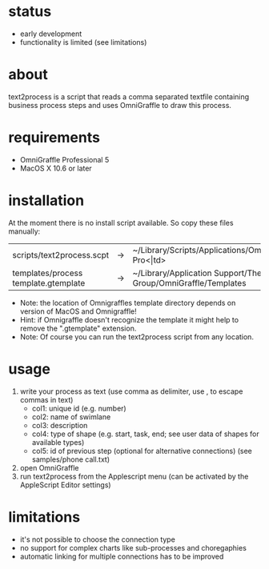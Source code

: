 # status
* early development
* functionality is limited (see limitations) 


# about

text2process is a script that reads a comma separated textfile containing 
business process steps and uses OmniGraffle to draw this process.


# requirements

* OmniGraffle Professional 5
* MacOS X 10.6 or later


# installation

At the moment there is no install script available. So copy these files manually:
<table>
<tr>
<td>scripts/text2process.scpt</td><td>-></td><td>~/Library/Scripts/Applications/OmniGraffle Pro<|td>
</tr>
<tr>
<td>templates/process template.gtemplate</td><td>-></td><td>~/Library/Application Support/The Omni Group/OmniGraffle/Templates</td>
</tr>
</table>

* Note: the location of Omnigraffles template directory depends on version of MacOS and Omnigraffle! 
* Hint: if Omnigraffle doesn't recognize the template it might help to remove the ".gtemplate" extension.
* Note: Of course you can run the text2process script from any location. 


# usage

1. write your process as text (use comma as delimiter, use \, to escape commas in text)
    * col1: unique id (e.g. number)
    * col2: name of swimlane
    * col3: description
    * col4: type of shape (e.g. start, task, end; see user data of shapes for available types)
    * col5: id of previous step (optional for alternative connections)
    (see samples/phone call.txt)
2. open OmniGraffle
3. run text2process from the Applescript menu
    (can be activated by the AppleScript Editor settings)


# limitations

* it's not possible to choose the connection type
* no support for complex charts like sub-processes and choregaphies
* automatic linking for multiple connections has to be improved